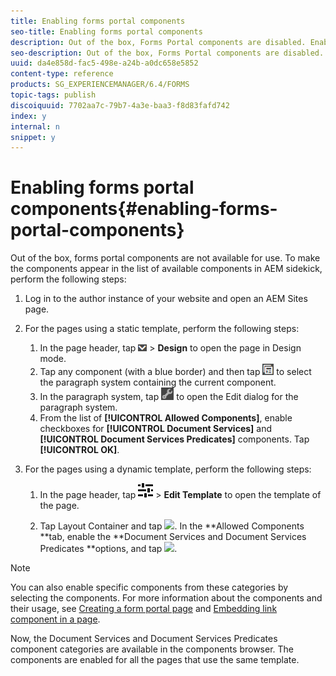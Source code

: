 ```yaml
---
title: Enabling forms portal components
seo-title: Enabling forms portal components
description: Out of the box, Forms Portal components are disabled. Enable Document Services and Document Services Predicates groups to enable Forms Portal components.
seo-description: Out of the box, Forms Portal components are disabled. Enable Document Services and Document Services Predicates groups to enable Forms Portal components.
uuid: da4e858d-fac5-498e-a24b-a0dc658e5852
content-type: reference
products: SG_EXPERIENCEMANAGER/6.4/FORMS
topic-tags: publish
discoiquuid: 7702aa7c-79b7-4a3e-baa3-f8d83fafd742
index: y
internal: n
snippet: y
---
```


# Enabling forms portal components{#enabling-forms-portal-components}

Out of the box, forms portal components are not available for use. To make the components appear in the list of available components in AEM sidekick, perform the following steps:

1. Log in to the author instance of your website and open an AEM Sites page.   

1. For the pages using a static template, perform the following steps:

    1. In the page header, tap ![](assets/canvas-drop-down.png) &gt; **Design** to open the page in Design mode.
    1. Tap any component (with a blue border) and then tap ![](assets/field-level.png) to select the paragraph system containing the current component.
    1. In the paragraph system, tap ![](assets/settings_icon.png) to open the Edit dialog for the paragraph system.
    1. From the list of **[!UICONTROL **Allowed Components**]**, enable checkboxes for **[!UICONTROL **Document Services**]** and **[!UICONTROL **Document Services Predicates**]** components. Tap **[!UICONTROL **OK**]**.

1. For the pages using a dynamic template, perform the following steps:

    1. In the page header, tap ![](assets/properties.png) &gt; **Edit Template** to open the template of the page.
    1. Tap Layout Container and tap ![](https://chl-author-preview.corp.adobe.com/content/dam/help/en/aem-forms/icons/FeedManagement.png). In the **Allowed Components **tab, enable the **Document Services and Document Services Predicates **options, and tap ![](https://helpx.adobe.com/content/dam/help/en/aem-forms/icons/AEM_6_3_Forms_save.PNG).

       <!--    
       Comment Type: draft    
    
       <li>Step text</li>    
       -->

       <!--    
       Comment Type: draft    
    
       <li>Step text</li>    
       -->

   <!--
   Comment Type: draft

   <li>Step text</li>
   -->

   <!--
   Comment Type: draft

   <li>Step text</li>
   -->

>[!NOTE]
>
>You can also enable specific components from these categories by selecting the components. For more information about the components and their usage, see [Creating a form portal page](../../forms/using/creating-form-portal-page.md) and [Embedding link component in a page](../../forms/using/embedding-link-component-page.md).

Now, the Document Services and Document Services Predicates component categories are available in the components browser. The components are enabled for all the pages that use the same template.

<!--
<related-links>
<a href="../../forms/using/creating-form-portal-page.md">Creating a form portal page</a>
<a href="../../forms/using/embedding-link-component-page.md">Embedding link component in a page</a>
</related-links>
-->

